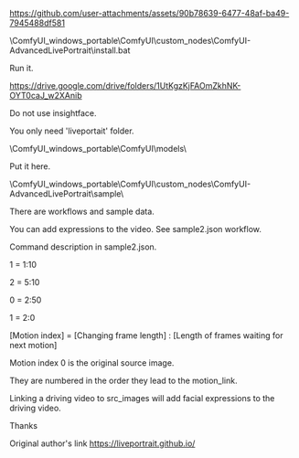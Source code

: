 https://github.com/user-attachments/assets/90b78639-6477-48af-ba49-7945488df581

\ComfyUI_windows_portable\ComfyUI\custom_nodes\ComfyUI-AdvancedLivePortrait\install.bat

Run it.


https://drive.google.com/drive/folders/1UtKgzKjFAOmZkhNK-OYT0caJ_w2XAnib

Do not use insightface.

You only need 'liveportait' folder.

\ComfyUI_windows_portable\ComfyUI\models\

Put it here.


\ComfyUI_windows_portable\ComfyUI\custom_nodes\ComfyUI-AdvancedLivePortrait\sample\

There are workflows and sample data.


You can add expressions to the video. See sample2.json workflow.

Command description in sample2.json.

1 = 1:10

2 = 5:10

0 = 2:50

1 = 2:0

[Motion index] = [Changing frame length] : [Length of frames waiting for next motion]

Motion index 0 is the original source image.

They are numbered in the order they lead to the motion_link.

Linking a driving video to src_images will add facial expressions to the driving video.


Thanks

Original author's link https://liveportrait.github.io/
